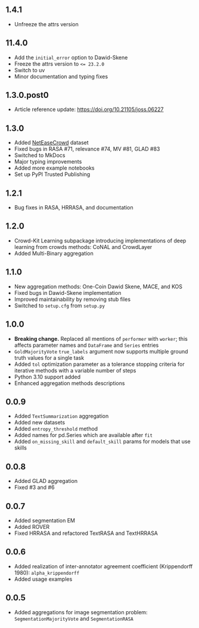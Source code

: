 1.4.1
-----

- Unfreeze the attrs version

11.4.0
-----

- Add the `initial_error` option to Dawid-Skene
- Freeze the attrs version to `<= 23.2.0`
- Switch to uv
- Minor documentation and typing fixes

1.3.0.post0
-----------

- Article reference update: <https://doi.org/10.21105/joss.06227>

1.3.0
-----

* Added [NetEaseCrowd](https://github.com/fuxiAIlab/NetEaseCrowd-Dataset) dataset
* Fixed bugs in RASA #71, relevance #74, MV #81, GLAD #83
* Switched to MkDocs
* Major typing improvements
* Added more example notebooks
* Set up PyPI Trusted Publishing

1.2.1
-----

* Bug fixes in RASA, HRRASA, and documentation

1.2.0
-----

* Crowd-Kit Learning subpackage introducing implementations of deep learning from crowds methods: CoNAL and CrowdLayer
* Added Multi-Binary aggregation

1.1.0
-----
* New aggregation methods: One-Coin Dawid Skene, MACE, and KOS
* Fixed bugs in Dawid-Skene implementation
* Improved maintainability by removing stub files
* Switched to `setup.cfg` from `setup.py`

1.0.0
-----

* **Breaking change.** Replaced all mentions of `performer` with `worker`; this affects parameter names and `DataFrame` and `Series` entries
* `GoldMajorityVote` `true_labels` argument now supports multiple ground truth values for a single task
* Added `tol` optimization parameter as a tolerance stopping criteria for iterative methods with a variable number of steps
* Python 3.10 support added
* Enhanced aggregation methods descriptions

0.0.9
-----

* Added `TextSummarization` aggregation
* Added new datasets
* Added `entropy_threshold` method
* Added names for pd.Series which are available after `fit`
* Added `on_missing_skill` and `default_skill` params for models that use skills

0.0.8
-----

* Added GLAD aggregation
* Fixed #3 and #6

0.0.7
-----

* Added segmentation EM
* Added ROVER
* Fixed HRRASA and refactored TextRASA and TextHRRASA

0.0.6
-----

* Added realization of inter-annotator agreement coefficient (Krippendorff 1980): `alpha_krippendorff`
* Added usage examples

0.0.5
-----

* Added aggregations for image segmentation problem: `SegmentationMajorityVote` and `SegmentationRASA`
